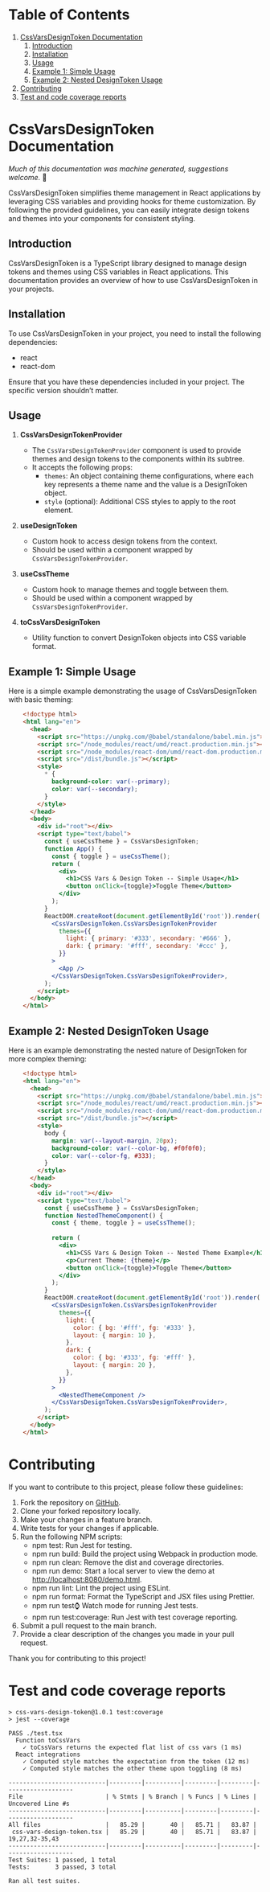 
# Table of Contents

1.  [CssVarsDesignToken Documentation](#org4f7f936)
    1.  [Introduction](#org8ce9850)
    2.  [Installation](#org100e0a5)
    3.  [Usage](#org9e15b9e)
    4.  [Example 1: Simple Usage](#org342f2c6)
    5.  [Example 2: Nested DesignToken Usage](#orga827251)
2.  [Contributing](#org144750e)
3.  [Test and code coverage reports](#org7cf8d8c)



<a id="org4f7f936"></a>

# CssVarsDesignToken Documentation

*Much of this documentation was machine generated, suggestions welcome.* 🙏

CssVarsDesignToken simplifies theme management in React applications by leveraging CSS variables and providing hooks for theme customization. By following the provided guidelines, you can easily integrate design tokens and themes into your components for consistent styling.


<a id="org8ce9850"></a>

## Introduction

CssVarsDesignToken is a TypeScript library designed to manage design tokens and themes using CSS variables in React applications. This documentation provides an overview of how to use CssVarsDesignToken in your projects.


<a id="org100e0a5"></a>

## Installation

To use CssVarsDesignToken in your project, you need to install the following dependencies:

-   react
-   react-dom

Ensure that you have these dependencies included in your project. The specific version shouldn&rsquo;t matter.


<a id="org9e15b9e"></a>

## Usage

1.  ****CssVarsDesignTokenProvider****
    -   The `CssVarsDesignTokenProvider` component is used to provide themes and design tokens to the components within its subtree.
    -   It accepts the following props:
        -   `themes`: An object containing theme configurations, where each key represents a theme name and the value is a DesignToken object.
        -   `style` (optional): Additional CSS styles to apply to the root element.

2.  ****useDesignToken****
    -   Custom hook to access design tokens from the context.
    -   Should be used within a component wrapped by `CssVarsDesignTokenProvider`.

3.  ****useCssTheme****
    -   Custom hook to manage themes and toggle between them.
    -   Should be used within a component wrapped by `CssVarsDesignTokenProvider`.

4.  ****toCssVarsDesignToken****
    -   Utility function to convert DesignToken objects into CSS variable format.


<a id="org342f2c6"></a>

## Example 1: Simple Usage

Here is a simple example demonstrating the usage of CssVarsDesignToken with basic theming:

```html
    <!doctype html>
    <html lang="en">
      <head>
        <script src="https://unpkg.com/@babel/standalone/babel.min.js"></script>
        <script src="/node_modules/react/umd/react.production.min.js"></script>
        <script src="/node_modules/react-dom/umd/react-dom.production.min.js"></script>
        <script src="/dist/bundle.js"></script>
        <style>
          * {
            background-color: var(--primary);
            color: var(--secondary);
          }
        </style>
      </head>
      <body>
        <div id="root"></div>
        <script type="text/babel">
          const { useCssTheme } = CssVarsDesignToken;
          function App() {
            const { toggle } = useCssTheme();
            return (
              <div>
                <h1>CSS Vars & Design Token -- Simple Usage</h1>
                <button onClick={toggle}>Toggle Theme</button>
              </div>
            );
          }
          ReactDOM.createRoot(document.getElementById('root')).render(
            <CssVarsDesignToken.CssVarsDesignTokenProvider
              themes={{
                light: { primary: '#333', secondary: '#666' },
                dark: { primary: '#fff', secondary: '#ccc' },
              }}
            >
              <App />
            </CssVarsDesignToken.CssVarsDesignTokenProvider>,
          );
        </script>
      </body>
    </html>
```

<a id="orga827251"></a>

## Example 2: Nested DesignToken Usage

Here is an example demonstrating the nested nature of DesignToken for more complex theming:

```html
    <!doctype html>
    <html lang="en">
      <head>
        <script src="https://unpkg.com/@babel/standalone/babel.min.js"></script>
        <script src="/node_modules/react/umd/react.production.min.js"></script>
        <script src="/node_modules/react-dom/umd/react-dom.production.min.js"></script>
        <script src="/dist/bundle.js"></script>
        <style>
          body {
            margin: var(--layout-margin, 20px);
            background-color: var(--color-bg, #f0f0f0);
            color: var(--color-fg, #333);
          }
        </style>
      </head>
      <body>
        <div id="root"></div>
        <script type="text/babel">
          const { useCssTheme } = CssVarsDesignToken;
          function NestedThemeComponent() {
            const { theme, toggle } = useCssTheme();
    
            return (
              <div>
                <h1>CSS Vars & Design Token -- Nested Theme Example</h1>
                <p>Current Theme: {theme}</p>
                <button onClick={toggle}>Toggle Theme</button>
              </div>
            );
          }
          ReactDOM.createRoot(document.getElementById('root')).render(
            <CssVarsDesignToken.CssVarsDesignTokenProvider
              themes={{
                light: {
                  color: { bg: '#fff', fg: '#333' },
                  layout: { margin: 10 },
                },
                dark: {
                  color: { bg: '#333', fg: '#fff' },
                  layout: { margin: 20 },
                },
              }}
            >
              <NestedThemeComponent />
            </CssVarsDesignToken.CssVarsDesignTokenProvider>,
          );
        </script>
      </body>
    </html>
```


<a id="org144750e"></a>

# Contributing

If you want to contribute to this project, please follow these guidelines:

1.  Fork the repository on [GitHub](<https://github.com/khtdr/css-vars-design-token>).
2.  Clone your forked repository locally.
3.  Make your changes in a feature branch.
4.  Write tests for your changes if applicable.
5.  Run the following NPM scripts:
    -   npm test: Run Jest for testing.
    -   npm run build: Build the project using Webpack in production mode.
    -   npm run clean: Remove the dist and coverage directories.
    -   npm run demo: Start a local server to view the demo at <http://localhost:8080/demo.html>.
    -   npm run lint: Lint the project using ESLint.
    -   npm run format: Format the TypeScript and JSX files using Prettier.
    -   npm run test:watch: Watch mode for running Jest tests.
    -   npm run test:coverage: Run Jest with test coverage reporting.
6.  Submit a pull request to the main branch.
7.  Provide a clear description of the changes you made in your pull request.

Thank you for contributing to this project!


<a id="org7cf8d8c"></a>

# Test and code coverage reports

    > css-vars-design-token@1.0.1 test:coverage
    > jest --coverage
    
    PASS ./test.tsx
      Function toCssVars
        ✓ toCssVars returns the expected flat list of css vars (1 ms)
      React integrations
        ✓ Computed style matches the expectation from the token (12 ms)
        ✓ Computed style matches the other theme upon toggling (8 ms)
    
    ---------------------------|---------|----------|---------|---------|-------------------
    File                       | % Stmts | % Branch | % Funcs | % Lines | Uncovered Line #s 
    ---------------------------|---------|----------|---------|---------|-------------------
    All files                  |   85.29 |       40 |   85.71 |   83.87 |                   
     css-vars-design-token.tsx |   85.29 |       40 |   85.71 |   83.87 | 19,27,32-35,43    
    ---------------------------|---------|----------|---------|---------|-------------------
    Test Suites: 1 passed, 1 total
    Tests:       3 passed, 3 total

    Ran all test suites.

